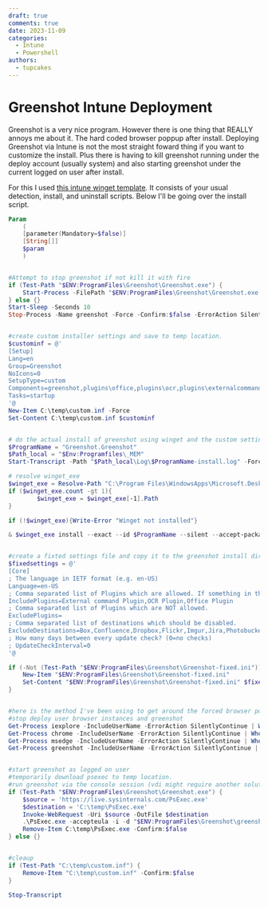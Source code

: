 ```yaml
---
draft: true
comments: true
date: 2023-11-09
categories:
  - Intune
  - Powershell
authors:
  - tupcakes
---
```



# Greenshot Intune Deployment

Greenshot is a very nice program. However there is one thing that REALLY annoys me about it. The hard coded browser poppup after install. Deploying Greenshot via Intune is not the most straight foward thing if you want to customize the install. Plus there is having to kill greenshot running under the deploy account (usually system) and also starting greenshot under the current logged on user after install.

For this I used [this intune winget template](https://github.com/FlorianSLZ/scloud/blob/main/winget/winget-program-template/winget-program-template.zip). It consists of your usual detection, install, and uninstall scripts. Below I'll be going over the install script.



```powershell
Param
    (
    [parameter(Mandatory=$false)]
    [String[]]
    $param
    )


#Attempt to stop greenshot if not kill it with fire
if (Test-Path "$ENV:ProgramFiles\Greenshot\Greenshot.exe") {
    Start-Process -FilePath "$ENV:ProgramFiles\Greenshot\Greenshot.exe /exit"
} else {}
Start-Sleep -Seconds 10
Stop-Process -Name greenshot -Force -Confirm:$false -ErrorAction SilentlyContinue


#create custom installer settings and save to temp location.
$custominf = @'
[Setup]
Lang=en
Group=Greenshot
NoIcons=0
SetupType=custom
Components=greenshot,plugins\office,plugins\ocr,plugins\externalcommand
Tasks=startup
'@
New-Item C:\temp\custom.inf -Force
Set-Content C:\temp\custom.inf $custominf


# do the actual install of greenshot using winget and the custom settings we saved in the last step
$ProgramName = "Greenshot.Greenshot"
$Path_local = "$Env:Programfiles\_MEM"
Start-Transcript -Path "$Path_local\Log\$ProgramName-install.log" -Force -Append

# resolve winget_exe
$winget_exe = Resolve-Path "C:\Program Files\WindowsApps\Microsoft.DesktopAppInstaller_*_x64__8wekyb3d8bbwe\winget.exe"
if ($winget_exe.count -gt 1){
        $winget_exe = $winget_exe[-1].Path
}

if (!$winget_exe){Write-Error "Winget not installed"}

& $winget_exe install --exact --id $ProgramName --silent --accept-package-agreements --accept-source-agreements --scope=machine $param --override "/LOADINF=C:\temp\custom.inf /NORESTART /VERYSILENT"


#create a fixted settings file and copy it to the greenshot install directory. These settings are enforced in the app.
$fixedsettings = @'
[Core]
; The language in IETF format (e.g. en-US)
Language=en-US
; Comma separated list of Plugins which are allowed. If something in the list, than every plugin not in the list will not be loaded!
IncludePlugins=External command Plugin,OCR Plugin,Office Plugin
; Comma separated list of Plugins which are NOT allowed.
ExcludePlugins=
; Comma separated list of destinations which should be disabled.
ExcludeDestinations=Box,Confluence,Dropbox,Flickr,Imgur,Jira,Photobucket,Picasa,
; How many days between every update check? (0=no checks)
; UpdateCheckInterval=0
'@

if (-Not (Test-Path "$ENV:ProgramFiles\Greenshot\Greenshot-fixed.ini")) {
    New-Item "$ENV:ProgramFiles\Greenshot\Greenshot-fixed.ini"
    Set-Content "$ENV:ProgramFiles\Greenshot\Greenshot-fixed.ini" $fixedsettings
}


#here is the method I've been using to get around the forced browser poppup.
#stop deploy user browser instances and greenshot
Get-Process iexplore -IncludeUserName -ErrorAction SilentlyContinue | Where-Object UserName -match $env:username | Stop-Process -ErrorAction SilentlyContinue
Get-Process chrome -IncludeUserName -ErrorAction SilentlyContinue | Where-Object UserName -match $env:username | Stop-Process -ErrorAction SilentlyContinue
Get-Process msedge -IncludeUserName -ErrorAction SilentlyContinue | Where-Object UserName -match $env:username | Stop-Process -ErrorAction SilentlyContinue
Get-Process greenshot -IncludeUserName -ErrorAction SilentlyContinue | Where-Object UserName -match $env:username | Stop-Process -ErrorAction SilentlyContinue


#start greenshot as logged on user
#temporarily download psexec to temp location.
#run greenshot via the console session (vdi might require another solution)
if (Test-Path "$ENV:ProgramFiles\Greenshot\Greenshot.exe") {
    $source = 'https://live.sysinternals.com/PsExec.exe'
    $destination = 'C:\temp\PsExec.exe'
    Invoke-WebRequest -Uri $source -OutFile $destination
    .\PsExec.exe -accepteula -i -d "$ENV:ProgramFiles\Greenshot\greenshot.exe"
    Remove-Item C:\temp\PsExec.exe -Confirm:$false
} else {}


#cleaup
if (Test-Path "C:\temp\custom.inf") {
    Remove-Item "C:\temp\custom.inf" -Confirm:$false
}

Stop-Transcript
```
